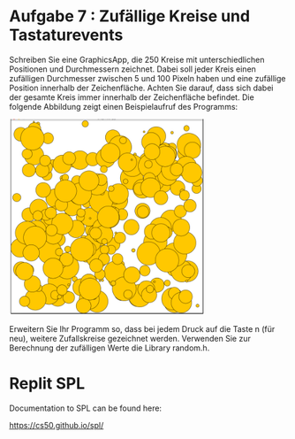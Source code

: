 # Aufgabe 7 : Zufällige Kreise und Tastaturevents

Schreiben Sie eine GraphicsApp, die 250 Kreise mit unterschiedlichen Positionen und Durchmessern zeichnet. Dabei soll jeder Kreis einen zufälligen Durchmesser zwischen 5 und 100 Pixeln haben und eine zufällige Position innerhalb der Zeichenfläche. Achten Sie darauf, dass sich dabei der gesamte Kreis immer innerhalb der Zeichenfläche befindet.
Die folgende Abbildung zeigt einen Beispielaufruf des Programms:

![Kreise](circles.png)

Erweitern Sie Ihr Programm so, dass bei jedem Druck auf die Taste n (für neu), weitere Zufallskreise gezeichnet werden.
Verwenden Sie zur Berechnung der zufälligen Werte die Library random.h.

# Replit SPL

Documentation to SPL can be found here:

https://cs50.github.io/spl/


